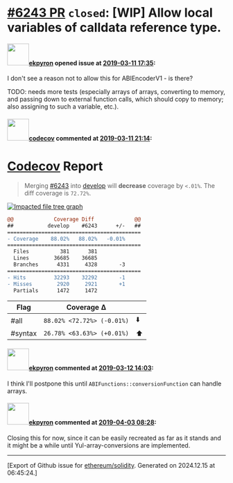# [\#6243 PR](https://github.com/ethereum/solidity/pull/6243) `closed`: [WIP] Allow local variables of calldata reference type.

#### <img src="https://avatars.githubusercontent.com/u/1347491?v=4" width="50">[ekpyron](https://github.com/ekpyron) opened issue at [2019-03-11 17:35](https://github.com/ethereum/solidity/pull/6243):

I don't see a reason not to allow this for ABIEncoderV1 - is there?

TODO: needs more tests (especially arrays of arrays, converting to memory, and passing down to external function calls, which should copy to memory; also assigning to such a variable, etc.).

#### <img src="https://avatars.githubusercontent.com/in/254?v=4" width="50">[codecov](https://github.com/apps/codecov) commented at [2019-03-11 21:14](https://github.com/ethereum/solidity/pull/6243#issuecomment-471732570):

# [Codecov](https://codecov.io/gh/ethereum/solidity/pull/6243?src=pr&el=h1) Report
> Merging [#6243](https://codecov.io/gh/ethereum/solidity/pull/6243?src=pr&el=desc) into [develop](https://codecov.io/gh/ethereum/solidity/commit/8445449c7f4c88c5961b41656bd453b082b1677a?src=pr&el=desc) will **decrease** coverage by `<.01%`.
> The diff coverage is `72.72%`.

[![Impacted file tree graph](https://codecov.io/gh/ethereum/solidity/pull/6243/graphs/tree.svg?width=650&token=87PGzVEwU0&height=150&src=pr)](https://codecov.io/gh/ethereum/solidity/pull/6243?src=pr&el=tree)

```diff
@@             Coverage Diff             @@
##           develop    #6243      +/-   ##
===========================================
- Coverage    88.02%   88.02%   -0.01%     
===========================================
  Files          381      381              
  Lines        36685    36685              
  Branches      4331     4328       -3     
===========================================
- Hits         32293    32292       -1     
- Misses        2920     2921       +1     
  Partials      1472     1472
```

| Flag | Coverage Δ | |
|---|---|---|
| #all | `88.02% <72.72%> (-0.01%)` | :arrow_down: |
| #syntax | `26.78% <63.63%> (+0.01%)` | :arrow_up: |

#### <img src="https://avatars.githubusercontent.com/u/1347491?v=4" width="50">[ekpyron](https://github.com/ekpyron) commented at [2019-03-12 14:03](https://github.com/ethereum/solidity/pull/6243#issuecomment-472013690):

I think I'll postpone this until ``ABIFunctions::conversionFunction`` can handle arrays.

#### <img src="https://avatars.githubusercontent.com/u/1347491?v=4" width="50">[ekpyron](https://github.com/ekpyron) commented at [2019-04-03 08:28](https://github.com/ethereum/solidity/pull/6243#issuecomment-479391588):

Closing this for now, since it can be easily recreated as far as it stands and it might be a while until Yul-array-conversions are implemented.


-------------------------------------------------------------------------------



[Export of Github issue for [ethereum/solidity](https://github.com/ethereum/solidity). Generated on 2024.12.15 at 06:45:24.]
